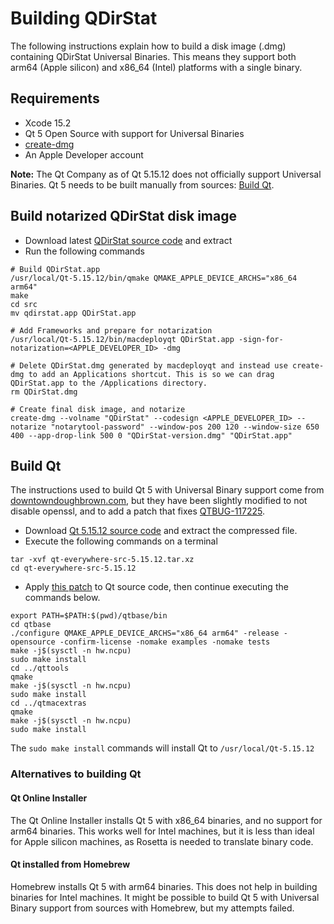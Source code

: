# Building QDirStat

The following instructions explain how to build a disk image (.dmg) containing QDirStat Universal Binaries. This means they support both arm64 (Apple silicon) and x86_64 (Intel) platforms with a single binary.

## Requirements

- Xcode 15.2
- Qt 5 Open Source with support for Universal Binaries
- [create-dmg](https://github.com/create-dmg/create-dmg)
- An Apple Developer account

**Note:** The Qt Company as of Qt 5.15.12 does not officially support Universal Binaries. Qt 5 needs to be built manually from sources: [Build Qt](#build-qt).

## Build notarized QDirStat disk image

- Download latest [QDirStat source code](https://github.com/shundhammer/qdirstat/releases/tag/1.9) and extract
- Run the following commands
```shell
# Build QDirStat.app
/usr/local/Qt-5.15.12/bin/qmake QMAKE_APPLE_DEVICE_ARCHS="x86_64 arm64"
make
cd src
mv qdirstat.app QDirStat.app

# Add Frameworks and prepare for notarization
/usr/local/Qt-5.15.12/bin/macdeployqt QDirStat.app -sign-for-notarization=<APPLE_DEVELOPER_ID> -dmg

# Delete QDirStat.dmg generated by macdeployqt and instead use create-dmg to add an Applications shortcut. This is so we can drag QDirStat.app to the /Applications directory.
rm QDirStat.dmg

# Create final disk image, and notarize
create-dmg --volname "QDirStat" --codesign <APPLE_DEVELOPER_ID> --notarize "notarytool-password" --window-pos 200 120 --window-size 650 400 --app-drop-link 500 0 "QDirStat-version.dmg" "QDirStat.app"
```


## Build Qt

The instructions used to build Qt 5 with Universal Binary support come from [downtowndoughbrown.com](https://www.downtowndougbrown.com/2023/08/how-to-create-a-qt-5-arm-intel-universal-binary-for-mac/), but they have been slightly modified to not disable openssl, and to add a patch that fixes [QTBUG-117225](https://bugreports.qt.io/browse/QTBUG-117225).

- Download [Qt 5.15.12 source code](https://download.qt.io/official_releases/qt/5.15/5.15.12/single/) and extract the compressed file.
- Execute the following commands on a terminal
```shell
tar -xvf qt-everywhere-src-5.15.12.tar.xz
cd qt-everywhere-src-5.15.12
```
- Apply [this patch](https://codereview.qt-project.org/c/qt/qtbase/+/503172) to Qt source code, then continue executing the commands below.
```
export PATH=$PATH:$(pwd)/qtbase/bin 
cd qtbase
./configure QMAKE_APPLE_DEVICE_ARCHS="x86_64 arm64" -release -opensource -confirm-license -nomake examples -nomake tests 
make -j$(sysctl -n hw.ncpu)
sudo make install
cd ../qttools
qmake
make -j$(sysctl -n hw.ncpu)
sudo make install
cd ../qtmacextras
qmake
make -j$(sysctl -n hw.ncpu)
sudo make install
```

The `sudo make install` commands will install Qt to `/usr/local/Qt-5.15.12`


### Alternatives to building Qt

#### Qt Online Installer

The Qt Online Installer installs Qt 5 with x86_64 binaries, and no support for arm64 binaries. This works well for Intel machines, but it is less than ideal for Apple silicon machines, as Rosetta is needed to translate binary code.

#### Qt installed from Homebrew

Homebrew installs Qt 5 with arm64 binaries. This does not help in building binaries for Intel machines. It might be possible to build Qt 5 with Universal Binary support from sources with Homebrew, but my attempts failed.

